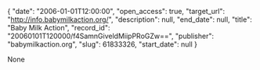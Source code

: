 {
  "date": "2006-01-01T12:00:00", 
  "open_access": true, 
  "target_url": "http://info.babymilkaction.org/", 
  "description": null, 
  "end_date": null, 
  "title": "Baby Milk Action", 
  "record_id": "20060101T120000/f4SamnGiveldMiipPRoGZw==", 
  "publisher": "babymilkaction.org", 
  "slug": 61833326, 
  "start_date": null
}

None